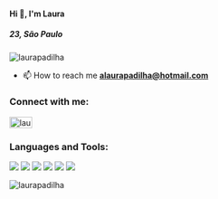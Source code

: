 <h4 align="left">Hi 👋, I'm Laura</h4>
<h5 align="left">23, São Paulo</h5>

<p align="left"> <img src="https://komarev.com/ghpvc/?username=laurapadilha&label=Profile%20views&color=0e75b6&style=flat" alt="laurapadilha" /> </p>

- 📫 How to reach me **alaurapadilha@hotmail.com**

<h3 align="left">Connect with me:</h3>
<p align="left">
<a href="https://linkedin.com/in/laurapadilha" target="blank"><img align="center" src="https://cdn.jsdelivr.net/npm/simple-icons@3.0.1/icons/linkedin.svg" alt="laurapadilha" height="20" width="40" /></a>
</p>

<h3 align="left">Languages and Tools:</h3>
<img src="https://img.icons8.com/small/16/000000/css-filetype.png"/> <img src="https://img.icons8.com/small/16/000000/html.png"/> <img src="https://img.icons8.com/windows/32/000000/node-js.png"/> <img src="https://img.icons8.com/ios/32/000000/java-coffee-cup-logo.png"/> <img src="https://img.icons8.com/small/32/000000/json.png"/> <img src="https://img.icons8.com/windows/32/000000/c-sharp-logo.png"/>


<p><img align="center" src="https://github-readme-stats.vercel.app/api/top-langs?username=laurapadilha&show_icons=true&locale=en&layout=compact" alt="laurapadilha" /></p>

